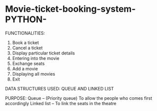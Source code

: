 # Movie-ticket-booking-system-PYTHON-
FUNCTIONALITIES:
1)	Book a ticket
2)	Cancel a ticket 
3)	Display particular ticket details
4)	Entering into the movie
5)	Exchange seats
6)	Add a movie
7)	Displaying all movies
8)	Exit

DATA STRUCTURES USED:
	QUEUE AND LINKED LIST

PURPOSE:
	Queue       – (Priority queue) To allow the people who comes first accordingly 
	Linked list – To link the seats in the theatre
 

